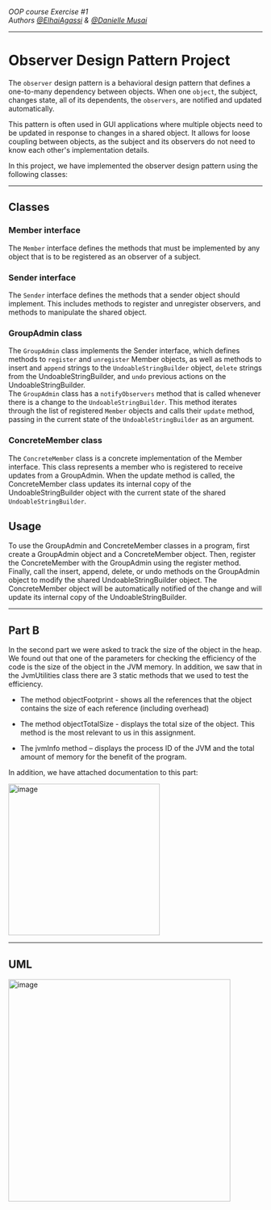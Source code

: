 _OOP course Exercise #1_  
_Authors [@ElhaiAgassi]() & [@Danielle Musai](https://github.com/DanielleMusai)_

---

# Observer Design Pattern Project
The `observer` design pattern is a behavioral design pattern that defines a one-to-many dependency between objects. When one `object`, the subject, changes state, all of its dependents, the `observers`, are notified and updated automatically.

This pattern is often used in GUI applications where multiple objects need to be updated in response to changes in a shared object. It allows for loose coupling between objects, as the subject and its observers do not need to know each other's implementation details.

In this project, we have implemented the observer design pattern using the following classes:
___
## Classes

### Member interface
The `Member` interface defines the methods that must be implemented by any object that is to be registered as an observer of a subject.

### Sender interface
The `Sender` interface defines the methods that a sender object should implement. This includes methods to register and unregister observers, and methods to manipulate the shared object.

### GroupAdmin class
The `GroupAdmin` class implements the Sender interface, which defines methods to `register` and `unregister` Member objects, as well as methods to insert and `append` strings to the `UndoableStringBuilder` object, `delete` strings from the UndoableStringBuilder, and `undo` previous actions on the UndoableStringBuilder.  
The `GroupAdmin` class has a `notifyObservers` method that is called whenever there is a change to the `UndoableStringBuilder`. This method iterates through the list of registered `Member` objects and calls their `update` method, passing in the current state of the `UndoableStringBuilder` as an argument.

### ConcreteMember class
The `ConcreteMember` class is a concrete implementation of the Member interface. This class represents a member who is registered to receive updates from a GroupAdmin. When the update method is called, the ConcreteMember class updates its internal copy of the UndoableStringBuilder object with the current state of the shared `UndoableStringBuilder`.

## Usage
To use the GroupAdmin and ConcreteMember classes in a program, first create a GroupAdmin object and a ConcreteMember object. Then, register the ConcreteMember with the GroupAdmin using the register method. Finally, call the insert, append, delete, or undo methods on the GroupAdmin object to modify the shared UndoableStringBuilder object. The ConcreteMember object will be automatically notified of the change and will update its internal copy of the UndoableStringBuilder.

___
## Part B

In the second part we were asked to track the size of the object in the heap.
We found out that one of the parameters for checking the efficiency of the code is the size of the object in the JVM memory.
In addition, we saw that in the JvmUtilities class there are 3 static methods that we used to test the efficiency.

- The method objectFootprint - shows all the references
that the object contains the size of each reference (including overhead)

- The method objectTotalSize - displays the total size of the object. 
This method is the most relevant to us in this assignment.

- The jvmInfo method – displays the process ID of the JVM
and the total amount of memory for the benefit of the program.

In addition, we have attached documentation to this part:

<img width="300" alt="image" src="https://user-images.githubusercontent.com/92378800/209563841-7d0175ef-8a75-40d6-a59c-be6594b943a1.png">



___

## UML

<img width="440" alt="image" src="https://user-images.githubusercontent.com/92378800/208301330-5d76893a-ede2-4417-b0d6-3f906bf3ab5f.png">
